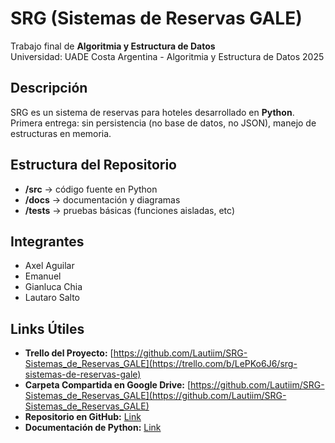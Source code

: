 # SRG (Sistemas de Reservas GALE)
Trabajo final de **Algoritmia y Estructura de Datos**  
Universidad: UADE Costa Argentina - Algoritmia y Estructura de Datos 2025

## Descripción
SRG es un sistema de reservas para hoteles desarrollado en **Python**.
Primera entrega: sin persistencia (no base de datos, no JSON), manejo de estructuras en memoria.

## Estructura del Repositorio
- **/src** → código fuente en Python
- **/docs** → documentación y diagramas
- **/tests** → pruebas básicas (funciones aisladas, etc)

## Integrantes
- Axel Aguilar
- Emanuel  
- Gianluca Chia
- Lautaro Salto

## Links Útiles
- **Trello del Proyecto:** [https://github.com/Lautiim/SRG-Sistemas_de_Reservas_GALE](https://trello.com/b/LePKo6J6/srg-sistemas-de-reservas-gale)
- **Carpeta Compartida en Google Drive:** [https://github.com/Lautiim/SRG-Sistemas_de_Reservas_GALE](https://github.com/Lautiim/SRG-Sistemas_de_Reservas_GALE)
- **Repositorio en GitHub:** [Link](https://github.com/Lautiim/SRG-Sistemas_de_Reservas_GALE)
- **Documentación de Python:** [Link](https://docs.python.org/3)
